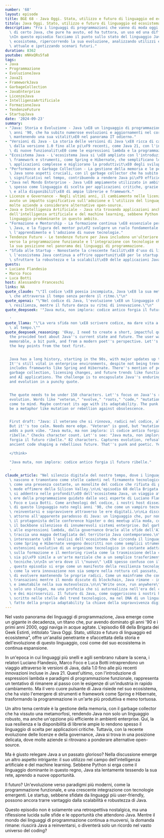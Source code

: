 ```yaml
---
number: '68'
layout: episode
title: BGE 68 - Java Oggi. Stato, utilizzo e futuro di linguaggio ed ecosistema
titolo: Java Oggi. Stato, utilizzo e futuro di linguaggio ed ecosistema
description: "Fra i linguaggi di programmazioni che vanno di moda oggi non rientra\
  \ di certo Java, che pure ha avuto, ed ha tuttora, un uso ed una diffusione enorme.\r\
  \nIn questo episodio facciamo il punto sullo stato del linguaggio Java e del suo\
  \ ecosistema, ripercorrendo la sua evoluzione, analizzando utilizzi e diffusione\
  \ attuale e ipotizzando scenari futuri."
duration: 8362
youtube: mNHxQRs5fa8
tags:
- Java
- Programmazione
- EvoluzioneJava
- Java21
- FrameworkJava
- GarbageCollection
- JavaEnterprise
- LicenzeJava
- IntelligenzaArtificiale
- FormazioneJava
- TendenzeFuture
- StartupJava
date: '2024-09-23'
summary:
- "Java: Storia e Evoluzione - Java \xE8 un linguaggio di programmazione nato negli\
  \ anni '90, che ha subito numerose evoluzioni e aggiornamenti nel corso degli anni,\
  \ mantenendo una sua vitalit\xE0 nel panorama IT odierno."
- "Versioni di Java - La storia delle versioni di Java \xE8 ricca di cambiamenti significativi,\
  \ dalla versione 1.0 fino alle pi\xF9 recenti, come Java 21, con l'introduzione\
  \ di nuove funzionalit\xE0 come le espressioni lambda e la programmazione funzionale."
- "Ecosistema Java - L'ecosistema Java si \xE8 ampliato con l'introduzione di vari\
  \ framework e strumenti, come Spring e Hibernate, che semplificano lo sviluppo di\
  \ applicazioni complesse e migliorano la produttivit\xE0 degli sviluppatori."
- "Performance e Garbage Collection - La gestione della memoria e le performance di\
  \ Java sono aspetti cruciali, con il garbage collector che ha subito miglioramenti\
  \ significativi nel tempo, contribuendo a rendere Java pi\xF9 efficiente."
- "Java nel Mondo Enterprise - Java \xE8 ampiamente utilizzato in ambito enterprise,\
  \ spesso come linguaggio di scelta per applicazioni critiche, grazie alla sua robustezza\
  \ e alla disponibilit\xE0 di ampie librerie e framework."
- Licenze e Governance - Negli ultimi anni, il cambiamento nelle licenze di Java ha
  avuto un impatto significativo sull'adozione e l'utilizzo del linguaggio, spingendo
  molte aziende a considerare alternative open-source.
- Java e Intelligenza Artificiale - Java sta trovando applicazioni anche nel campo
  dell'intelligenza artificiale e del machine learning, sebbene Python rimanga il
  linguaggio predominante in questo ambito.
- "Formazione e Mentorship - La formazione continua \xE8 essenziale per i programmatori\
  \ Java, e la figura del mentor pu\xF2 svolgere un ruolo fondamentale nell'accelerare\
  \ l'apprendimento e l'adozione di nuove tecnologie."
- Tendenze Future - Le tendenze future per Java includono un'ulteriore evoluzione
  verso la programmazione funzionale e l'integrazione con tecnologie emergenti, mantenendo
  la sua posizione nel panorama dei linguaggi di programmazione.
- "Sfida alle Startup - Nonostante la crescente facilit\xE0 d'uso di linguaggi e framework,\
  \ l'ecosistema Java continua a offrire opportunit\xE0 per le startup, che possono\
  \ sfruttare la robustezza e la scalabilit\xE0 delle applicazioni Java."
guests:
- Luciano Flandesio
- Marco Foco
- Luca Botti
host: Alessandro Franceschi
links: NA
quote_claude: "\"Il codice \xE8 poesia incompiuta, Java \xE8 la sua metrica rigorosa\
  \ che attraversa il tempo senza perdere il ritmo.\"\n"
quote_openai: "\"Nel codice di Java, l'evoluzione \xE8 un linguaggio che parla di\
  \ resilienza, mentre il futuro danza su ritmi di innovazione.\"\n"
quote_deepseek: '"Java muta, non implora: codice antico forgia il futuro ribelle."

  '
quote_llama: "\"La vera sfida non \xE8 scrivere codice, ma dare vita a idee che sopravvivano\
  \ al tempo.\""
quote_deepseek_reasoning: 'Okay, I need to create a short, impactful quote based on
  the provided text about Java''s current state and future. The user wants something
  memorable, a bit punk, and from a modern poet''s perspective. Let''s break down
  the key points from the text first.


  Java has a long history, starting in the 90s, with major updates up to version 21.
  It''s still vital in enterprise environments, despite not being trendy. The ecosystem
  includes frameworks like Spring and Hibernate. There''s mention of performance improvements,
  garbage collection, licensing changes, and future trends like functional programming
  and AI applications. The challenge is to encapsulate Java''s enduring relevance
  and evolution in a punchy quote.


  The quote needs to be under 150 characters. Let''s focus on Java''s resilience and
  evolution. Words like "veteran," "evolve," "roots," "code," "mutation," "future"
  come to mind. Maybe contrast its age with its adaptability. The punk element could
  be a metaphor like mutation or rebellion against obsolescence.


  First draft: "Java: il veterano che si rinnova, radici nel codice, ali nel futuro."
  But it''s too calm. Needs more edge. "Veteran" is good, but "mutation" or "mutates"
  adds a punk vibe. "Java muta, ma non implora: il codice antico forgia il futuro
  ribelle." Checks character count. Let''s see: "Java muta, non implora: codice antico
  forgia il futuro ribelle." 82 characters. Captures evolution, refusal to beg (defiance),
  ancient code shaping a rebellious future. That''s punk and poetic. Yes, that works.

  </think>

  "Java muta, non implora: codice antico forgia il futuro ribelle."

  '
claude_article: "Nel silenzio digitale del nostro tempo, dove i linguaggi di programmazione\
  \ nascono e tramontano come stelle cadenti nel firmamento tecnologico, Java persiste\
  \ come una presenza costante, un monolite del codice che rifiuta di piegarsi alle\
  \ mode effimere della Silicon Valley.\n\nL'episodio 68 della Brigata dei Geek Estinti\
  \ si addentra nelle profondit\xE0 dell'ecosistema Java, un viaggio attraverso le\
  \ ere della programmazione guidato dalle voci esperte di Luciano Flandesio, Marco\
  \ Foco e Luca Botti. Come archeologi del codice, i nostri host dissezionano l'evoluzione\
  \ di questo linguaggio nato negli anni '90, che come un vampiro tecnologico ha saputo\
  \ reinventarsi e sopravvivere attraverso le ere digitali.\n\nLa discussione orbita\
  \ attorno all'apparente paradosso di Java: un linguaggio che, pur non essendo pi\xF9\
  \ il protagonista delle conference hipster o dei meetup alla moda, continua a essere\
  \ il backbone silenzioso di innumerevoli sistemi enterprise. Dal garbage collector\
  \ alle espressioni lambda, dalla governance Oracle alle sfide dell'AI, l'episodio\
  \ traccia una mappa dettagliata del territorio Java contemporaneo.\n\nParticolarmente\
  \ interessante \xE8 l'analisi dell'ecosistema che circonda il linguaggio: framework\
  \ come Spring e Hibernate vengono descritti non come semplici strumenti, ma come\
  \ estensioni evolutive di un organismo tecnologico in costante adattamento. La discussione\
  \ sulla formazione e il mentoring rivela come la trasmissione della conoscenza Java\
  \ sia pi\xF9 simile a un'arte marziale che a un semplice trasferimento di competenze\
  \ tecniche.\n\nIn un'era dove il \"nuovo\" \xE8 spesso confuso con il \"migliore\"\
  , questo episodio si erge come un manifesto della resilienza tecnologica, dimostrando\
  \ come la vera innovazione non sia sempre nella rottura col passato, ma nella capacit\xE0\
  \ di evolvere mantenendo le proprie radici. Come un mainframe che continua a processare\
  \ transazioni mentre il mondo discute di blockchain, Java rimane - imperterrito\
  \ e immutabile nella sua mutevolezza.\n\n\"Write once, run anywhere\" non \xE8 pi\xF9\
  \ solo uno slogan, ma una profezia che si autorealizza nell'era del cloud computing\
  \ e dei microservizi. Il futuro di Java, come suggeriscono i nostri host, non \xE8\
  \ scritto nelle stelle del trend tecnologico, ma nel DNA di un linguaggio che ha\
  \ fatto della propria adaptability la chiave della sopravvivenza digitale.\n"
---
```

Nel vasto panorama dei linguaggi di programmazione, Java emerge come un gigante in decadenza, un titano che, pur avendo dominato gli anni '90 e i primi anni 2000, oggi naviga in acque agitate. L'episodio 68 della Brigata dei Geek Estinti, intitolato "Java Oggi. Stato, utilizzo e futuro di linguaggio ed ecosistema", offre un'analisi penetrante e sfaccettata della storia e dell'evoluzione di questo linguaggio, così come del suo ecosistema in continua espansione.

In un'epoca in cui linguaggi più snelli e agili sembrano rubare la scena, i relatori Luciano Flandesio, Marco Foco e Luca Botti intraprendono un viaggio attraverso le versioni di Java, dalla 1.0 fino alle più recenti innovazioni incluse in Java 21. Quest'ultimo, con l'introduzione di espressioni lambda e paradigmi di programmazione funzionale, rappresenta un tentativo di rimanere al passo con le esigenze di un'industria in rapido cambiamento. Ma il vero cuore pulsante di Java risiede nel suo ecosistema, che ha visto l'emergere di strumenti e framework come Spring e Hibernate, trasformando la programmazione in un'arte più produttiva e meno tortuosa.

Un altro tema centrale è la gestione della memoria, con il garbage collector che ha vissuto una metamorfosi, rendendo Java non solo un linguaggio robusto, ma anche un'opzione più efficiente in ambienti enterprise. Qui, la sua resilienza e la disponibilità di librerie ampie lo rendono spesso il linguaggio di scelta per applicazioni critiche. Tuttavia, con la recente evoluzione delle licenze e della governance, Java si trova in una posizione delicata, dove molte aziende si ritrovano a ponderare alternative open-source.

Ma è giusto relegare Java a un passato glorioso? Nella discussione emerge un altro aspetto intrigante: il suo utilizzo nel campo dell'intelligenza artificiale e del machine learning. Sebbene Python si erga come il linguaggio dominante in questo regno, Java sta lentamente tessendo la sua rete, aprendo a nuove opportunità.

Il futuro? Un'evoluzione verso paradigmi più moderni, come la programmazione funzionale, e una crescente integrazione con tecnologie emergenti. Le startup, sebbene sfidate da linguaggi più user-friendly, possono ancora trarre vantaggio dalla scalabilità e robustezza di Java.

Questo episodio non è solamente una retrospettiva nostalgica, ma una riflessione lucida sulle sfide e le opportunità che attendono Java. Mentre il mondo dei linguaggi di programmazione continua a muoversi, la domanda rimane: riuscirà Java a reinventarsi, o diventerà solo un ricordo nel vasto universo del coding?
